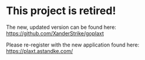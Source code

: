 # This project is retired!

The new, updated version can be found here: https://github.com/XanderStrike/goplaxt

Please re-register with the new application found here: https://plaxt.astandke.com/
